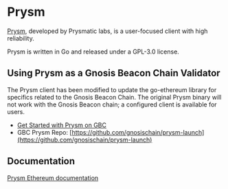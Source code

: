 ---
---

# Prysm

[Prysm](https://prysmaticlabs.com), developed by Prysmatic labs,  is a user-focused client with high reliability.

Prysm is written in Go and released under a GPL-3.0 license.

## Using Prysm as a Gnosis Beacon Chain Validator

The Prysm client has been modified to update the go-ethereum library for specifics related to the Gnosis Beacon Chain. The original Prysm binary will not work with the Gnosis Beacon chain; a configured client is available for users.

* [Get Started with Prysm on GBC](/node/get-started/#prysm)
* GBC Prysm Repo: [https://github.com/gnosischain/prysm-launch](https://github.com/gnosischain/prysm-launch)

## Documentation

[Prysm Ethereum documentation](https://docs.prylabs.network/docs/getting-started/)

